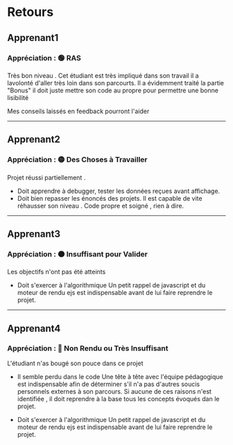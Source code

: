 # Retours

## Apprenant1

### Appréciation : 🟢 RAS

Très bon niveau . Cet étudiant est très impliqué dans son travail il a lavolonté d'aller très loin
dans son parcourts. Il a évidemment traité la partie "Bonus"
il doit juste mettre son code au propre pour permettre une bonne lisibilité

Mes conseils laissés en feedback pourront l'aider

* * *

## Apprenant2

### Appréciation : 🟡 Des Choses à Travailler

Projet réussi partiellement .

- Doit apprendre à debugger, tester les données reçues avant affichage.
- Doit bien repasser les énoncés des projets.
Il est capable de vite réhausser son niveau .
Code propre et soigné , rien à dire.

* * *

## Apprenant3

### Appréciation : 🟠 Insuffisant pour Valider

Les objectifs n'ont pas été atteints

- Doit s'exercer à l'algorithmique
Un petit rappel de javascript et du moteur de
rendu ejs est indispensable avant de lui faire reprendre le projet.

* * *

## Apprenant4

### Appréciation : 🔴 Non Rendu ou Très Insuffisant

L'étudiant n'as bougé son pouce dans ce projet

- Il semble perdu dans le code
Une tête à tête avec l'équipe pédagogique est indispensable
afin de déterminer s'il n'a pas d'autres soucis personnels externes à son parcours.
Si aucune de ces raisons n'est identifiée , il doit reprendre à la base tous les concepts
évoqués dan le projet.

- Doit s'exercer à l'algorithmique
Un petit rappel de javascript et du moteur de
rendu ejs est indispensable avant de lui faire reprendre le projet.
